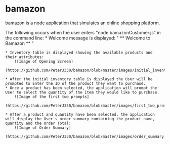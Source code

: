 # bamazon
bamazon is a node application that simulates an online shopping platform.

The following occurs when the user enters "node bamazonCustomer.js" in the command line:
    * Welcome message is displayed: " ** Welcome to Bamazon ** "

    * Inventory table is displayed showing the available products and their attributes:
        ![Image of Opening Screen]
        (https://github.com/PeterJ330/bamazon/blob/master/images/initial_inventory.png)
    
    * After the initial inventory table is displayed the User will be prompted to Enter the ID of the product they want to purchase.
    * Once a product has been selected, the application will prompt the User to select the quantity of the item they would like to purchase. 
        ![Image of the first two prompts]
        (https://github.com/PeterJ330/bamazon/blob/master/images/first_two_prompts.png)
    
    * After a product and quantity have been selected, the application will display the User's order summary containing the product_name, quantity and the Order Total:
        ![Image of Order Summary]
        (https://github.com/PeterJ330/bamazon/blob/master/images/order_summary.png)

        
